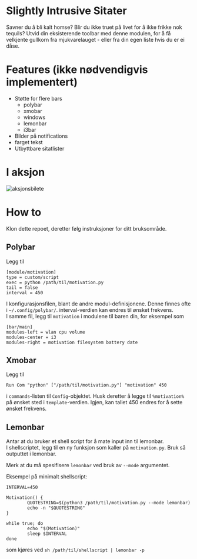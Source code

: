 # Slightly Intrusive Sitater

Savner du å bli kalt homse? Blir du ikke truet på livet for å ikke frikke nok tequils? Utvid din
eksisterende toolbar med denne modulen, for å få velkjente gullkorn fra mjukvarelauget - eller fra
din egen liste hvis du er ei dåse.

# Features (ikke nødvendigvis implementert)

- Støtte for flere bars
    - polybar
    - xmobar
    - windows
    - lemonbar
    - i3bar
- Bilder på notifications
- farget tekst
- Utbyttbare sitatlister

# I aksjon

![aksjonsbilete](https://i.imgur.com/BnrHTH8.png)

# How to

Klon dette repoet, deretter følg instruksjoner for ditt bruksområde.

## Polybar
Legg til

```
[module/motivation]
type = custom/script
exec = python /path/til/motivation.py
tail = false
interval = 450
```


I konfigurasjonsfilen, blant de andre modul-definisjonene. Denne finnes ofte i `~/.config/polybar/`. interval-verdien kan endres til ønsket frekvens.\
I samme fil, legg til `motivation` i modulene til baren din, for eksempel som

```
[bar/main]
modules-left = wlan cpu volume
modules-center = i3
modules-right = motivation filesystem battery date
```

## Xmobar
Legg til

```
Run Com "python" ["/path/til/motivation.py"] "motivation" 450
```

i `commands`-listen til `Config`-objektet. Husk deretter å legge til `%motivation%` på ønsket sted i
`template`-verdien. Igjen, kan tallet 450 endres for å sette ønsket frekvens.

## Lemonbar
Antar at du bruker et shell script for å mate input inn til lemonbar.\
I shellscriptet, legg til en ny funksjon som kaller på `motivation.py`. Bruk så outputtet i lemonbar.

Merk at du må spesifisere `lemonbar` ved bruk av `--mode` argumentet.

Eksempel på minimalt shellscript:

```
INTERVAL=450

Motivation() {
        QUOTESTRING=$(python3 /path/til/motivation.py --mode lemonbar)
        echo -n "$QUOTESTRING"
}

while true; do
        echo "$(Motivation)"
        sleep $INTERVAL
done
```

som kjøres ved `sh /path/til/shellscript | lemonbar -p`
